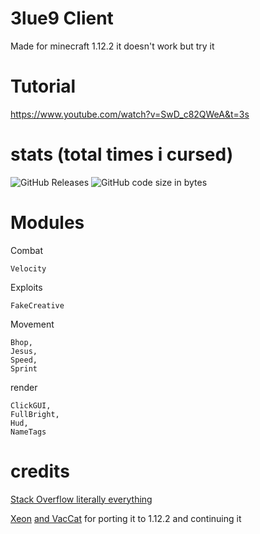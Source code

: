 # 3lue9 Client
Made for minecraft 1.12.2 it doesn't work but try it

# Tutorial <br>
https://www.youtube.com/watch?v=SwD_c82QWeA&t=3s

# stats (total times i cursed)

![GitHub Releases](https://img.shields.io/github/downloads/3lue9/3lue9-Client/total)
![GitHub code size in bytes](https://img.shields.io/github/languages/code-size/3lue9/3lue9-Client)


# Modules
Combat <br>

    Velocity

Exploits

    FakeCreative

Movement

    Bhop,
    Jesus,
    Speed,
    Sprint

render

    ClickGUI,
    FullBright,
    Hud,
    NameTags


# credits

[Stack Overflow literally everything](stackoverflow.com)

[Xeon](https://github.com/XeonLyfe) [and VacCat](https://youtube.com/vaccat) for porting it to 1.12.2 and continuing it
